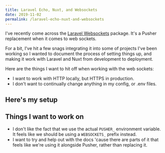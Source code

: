 ```yaml
---
title: Laravel Echo, Nuxt, and Websockets
date: 2019-11-02
permalink: /laravel-echo-nuxt-and-websockets
---
```


I've recently come across the [Laravel Websockets](https://docs.beyondco.de/laravel-websockets/) package. It's a Pusher replacement when it comes to web sockets.

For a bit, I've hit a few snags integrating it into some of projects I've been working so I wanted to document the process of setting things up, and making it work with Laravel and Nuxt from development to deployment.

Here are the things I want to hit off when working with the web sockets:
- I want to work with HTTP locally, but HTTPS in production.
- I don't want to continually change anything in my config, or .env files.

<!-- more -->

## Here's my setup


## Things I want to work on

- I don't like the fact that we use the actual `PUSHER_` environment variable. It feels like we should be using a `WEBSOCKETS_` prefix instead.
- I want to try and help out with the docs 'cause there are parts of it that feels like we're using it alongside Pusher, rather than replacing it.